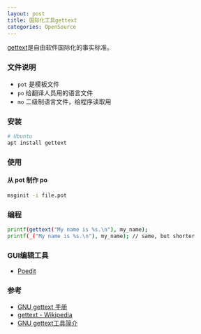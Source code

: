 ```yaml
---
layout: post
title: 国际化工具gettext
categories: OpenSource
---
```


[gettext](https://www.gnu.org/software/gettext/)是自由软件国际化的事实标准。

### 文件说明

* `pot` 是模板文件
* `po` 给翻译人员用的语言文件
* `mo` 二级制语言文件，给程序读取用

### 安装

```sh
# Ubuntu
apt install gettext
```

### 使用

#### 从 pot 制作 po

```sh
msginit -i file.pot
```

### 编程

```sh
printf(gettext("My name is %s.\n"), my_name);
printf(_("My name is %s.\n"), my_name); // same, but shorter
```

### GUI编辑工具

* [Poedit](https://poedit.net/)

### 参考

* [GNU gettext 手册](https://www.gnu.org/software/gettext/manual/html_node/index.html)
* [gettext - Wikipedia](https://en.wikipedia.org/wiki/Gettext)
* [GNU gettext工具简介](https://www.atjiang.com/gnu-gettext-intro/)

